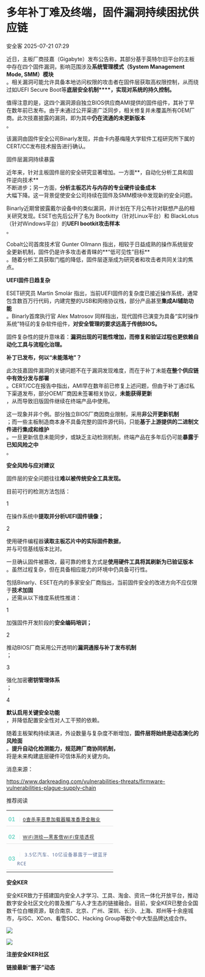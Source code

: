 #  多年补丁难及终端，固件漏洞持续困扰供应链  
 安全客   2025-07-21 07:29  
  
近日，主板厂商技嘉（Gigabyte）发布公告称，其部分基于英特尔旧平台的主板中存在四个固件漏洞，影响范围涉及**系统管理模式（System Management Mode, SMM）模块**  
。相关漏洞可能允许具备本地访问权限的攻击者在固件层获取高权限控制，从而绕过如UEFI Secure Boot等**底层安全机制****，实现对系统的持久控制。**  
  
  
值得注意的是，这四个漏洞源自独立BIOS供应商AMI提供的固件组件，其补丁早在数年前已发布。由于未通过公开渠道广泛同步，相关修复并未覆盖所有OEM厂商。此次技嘉披露的漏洞，即为其中**仍在流通的未更新版本**  
。  
  
  
该漏洞由固件安全公司Binarly发现，并由卡内基梅隆大学软件工程研究所下属的CERT/CC发布技术报告进行确认。  
  
  
固件层漏洞持续暴露  
  
近年来，针对主板固件层的安全研究显著增加。一方面**，自动化分析工具和固件逆向技术**  
不断进步；另一方面，**分析主板芯片与内存的专业硬件设备成本**  
大幅下降。这一背景促使安全公司持续在固件及SMM模块中发现新的安全问题。  
  
  
Binarly近期曾披露戴尔设备中的类似漏洞，并计划在下月公布针对联想产品的相关研究发现。ESET也先后公开了名为 Bootkitty（针对Linux平台）和 BlackLotus（针对Windows平台）的**UEFI bootkit攻击样本**  
。  
  
  
Cobalt公司首席技术官 Gunter Ollmann 指出，相较于日益成熟的操作系统层安全更新机制，固件仍是许多攻击者青睐的**“低可见性”目标**  
。随着分析工具获取门槛的降低，固件层逐渐成为研究者和攻击者共同关注的焦点。  
  
  
**UEFI固件日趋复杂**  
  
ESET研究员 Martin Smolár 指出，当前UEFI固件的复杂度已接近操作系统，通常包含数百万行代码，内建完整的USB和网络协议栈，部分产品甚至**集成AI辅助功能**  
。Binarly首席执行官 Alex Matrosov 同样指出，现代固件已演变为具备“实时操作系统”特征的复杂软件组件，**对安全管理的要求远高于传统BIOS。**  
  
  
固件复杂性的提升意味着：**漏洞出现的可能性增加，而修复和验证过程也更依赖自动化工具与流程化治理。**  
  
  
**补丁已发布，何以“未能落地”？**  
  
此次技嘉固件漏洞的关键问题不在于漏洞发现难度，而在于补丁未能**在整个供应链中有效分发与部署**  
。CERT/CC在报告中指出，AMI早在数年前已修复上述问题，但由于补丁通过私下渠道发布，部分OEM厂商因未签署相关协议，**未能获得更新**  
，从而导致旧版固件继续在终端产品中使用。  
  
  
这一现象并非个例。部分独立BIOS厂商因商业限制，采用**非公开更新机制**  
；而一些主板制造商本身不具备完整的固件源代码，只能**基于上游提供的二进制文件进行集成和维护**  
。一旦更新信息未能同步，或缺乏主动检测机制，终端产品在多年后仍可能**暴露于已知风险之中**  
。  
  
  
**安全风险与应对建议**  
  
固件层的安全问题往往**难以被传统安全工具发现。**  
  
  
目前可行的检测方法包括：  
  
  
1  
  
在操作系统中**提取并分析UEFI固件镜像；**  
  
2  
  
使用硬件编程器**读取主板芯片中的实际固件数据，**  
并与可信基线版本比对。  
  
  
一旦确认固件被篡改，最可靠的修复方式是**使用硬件工具将其刷新为已验证版本**  
。虽然过程复杂，但在具备相应能力的环境中仍具备可行性。  
  
  
包括Binarly、ESET在内的多家安全厂商指出，当前固件安全的改进方向不应仅限于**技术加固**  
，还需从以下维度系统性推进：  
  
  
1  
  
加强固件开发阶段的**安全编码培训；**  
  
2  
  
推动BIOS厂商采用公开透明的**漏洞通报与补丁发布机制**  
；  
  
3  
  
强化加密**密钥管理体系**  
；  
  
4  
  
**默认启用关键安全功能**  
，并降低配置安全性对人工干预的依赖。  
  
  
随着主板架构持续演进，外设数量与复杂度不断增加，**固件层将始终是动态演化的风险面**  
。**提升自动化检测能力，规范跨厂商协同机制，**  
将是未来构建底层硬件可信体系的关键方向。  
  
  
消息来源：  
  
https://www.darkreading.com/vulnerabilities-threats/firmware-vulnerabilities-plague-supply-chain  
  
  
推荐阅读  
  
  
  
  
  
<table><tbody><tr style="box-sizing: border-box;"><td data-colwidth="546" width="100.0000%" style="border-width: 1px;border-color: rgb(62, 62, 62);border-style: none;box-sizing: border-box;padding: 0px;"><section style="box-sizing: border-box;"><section style="display: flex;flex-flow: row;margin: 10px 0% 0px;justify-content: flex-start;box-sizing: border-box;"><section style="display: inline-block;vertical-align: middle;width: auto;min-width: 10%;max-width: 100%;height: auto;flex: 0 0 auto;align-self: center;box-shadow: rgb(0, 0, 0) 0px 0px 0px;box-sizing: border-box;"><section style="font-size: 14px;color: rgb(115, 215, 200);line-height: 1;letter-spacing: 0px;text-align: center;box-sizing: border-box;"><p style="margin: 0px;padding: 0px;box-sizing: border-box;"><strong style="box-sizing: border-box;"><span leaf="">01</span></strong></p></section></section><section style="display: inline-block;vertical-align: middle;width: auto;flex: 100 100 0%;align-self: center;height: auto;box-sizing: border-box;"><section style="font-size: 14px;letter-spacing: 1px;line-height: 1.8;color: rgb(140, 140, 140);box-sizing: border-box;"><p style="white-space: normal;margin: 0px;padding: 0px;box-sizing: border-box;"><span style="color: rgb(224, 224, 224);box-sizing: border-box;"><span leaf="">｜<a class="normal_text_link" target="_blank" style="" href="https://mp.weixin.qq.com/s?__biz=MzA5ODA0NDE2MA==&amp;mid=2649788814&amp;idx=1&amp;sn=533f485c9a99f3ceeef3bb987ec0c9f0&amp;scene=21#wechat_redirect" textvalue="0查杀率恶意加载器瞄准香港金融业" data-itemshowtype="0" linktype="text" data-linktype="2"><span textstyle="" style="font-size: 12px;">0查杀率恶意加载器瞄准香港金融业</span></a></span></span><span style="font-size: 12px;box-sizing: border-box;"><span leaf=""><br/></span></span></p></section></section></section><section style="margin: 5px 0%;box-sizing: border-box;"><section style="background-color: rgb(224, 224, 224);height: 1px;box-sizing: border-box;"><svg viewBox="0 0 1 1" style="float:left;line-height:0;width:0;vertical-align:top;"></svg></section></section></section></td></tr><tr style="box-sizing: border-box;"><td data-colwidth="546" width="100.0000%" style="border-width: 1px;border-color: rgb(62, 62, 62);border-style: none;box-sizing: border-box;padding: 0px;"><section style="box-sizing: border-box;"><section style="display: flex;flex-flow: row;margin: 10px 0% 0px;justify-content: flex-start;box-sizing: border-box;"><section style="display: inline-block;vertical-align: middle;width: auto;min-width: 10%;max-width: 100%;height: auto;flex: 0 0 auto;align-self: center;box-sizing: border-box;"><section style="font-size: 14px;color: rgb(115, 215, 200);line-height: 1;letter-spacing: 0px;text-align: center;box-sizing: border-box;"><p style="margin: 0px;padding: 0px;box-sizing: border-box;"><strong style="box-sizing: border-box;"><span leaf="">02</span></strong></p></section></section><section style="display: inline-block;vertical-align: middle;width: auto;flex: 100 100 0%;align-self: center;height: auto;box-sizing: border-box;"><section style="font-size: 14px;letter-spacing: 1px;line-height: 1.8;color: rgb(140, 140, 140);box-sizing: border-box;"><p style="white-space: normal;margin: 0px;padding: 0px;box-sizing: border-box;"><span style="color: rgb(224, 224, 224);box-sizing: border-box;"><span leaf="">｜</span><span leaf="" style="font-style: normal;font-weight: 400;text-align: justify;min-height: 40px;flex-flow: row;justify-content: flex-start;vertical-align: middle;flex: 100 100 0%;align-self: center;letter-spacing: 1px;line-height: 1.8;color: rgb(140, 140, 140);font-size: 12px;box-sizing: border-box;"><a class="normal_text_link" target="_blank" style="" href="https://mp.weixin.qq.com/s?__biz=MzA5ODA0NDE2MA==&amp;mid=2649788801&amp;idx=1&amp;sn=a068d1bddfda04961bfee552f5a3be5c&amp;scene=21#wechat_redirect" textvalue="WiFi测绘—黑客借WiFi穿墙透视" data-itemshowtype="0" linktype="text" data-linktype="2">WiFi测绘—黑客借WiFi穿墙透视</a></span></span><span style="font-size: 12px;box-sizing: border-box;"><span leaf=""><br/></span></span></p></section></section></section><section style="margin: 5px 0%;box-sizing: border-box;"><section style="background-color: rgb(224, 224, 224);height: 1px;box-sizing: border-box;"><svg viewBox="0 0 1 1" style="float:left;line-height:0;width:0;vertical-align:top;"></svg></section></section></section></td></tr><tr style="box-sizing: border-box;"><td data-colwidth="546" width="100.0000%" style="border-width: 1px;border-color: rgb(62, 62, 62);border-style: none;box-sizing: border-box;padding: 0px;"><section style="box-sizing: border-box;"><section style="display: flex;flex-flow: row;margin: 10px 0% 0px;justify-content: flex-start;box-sizing: border-box;"><section style="display: inline-block;vertical-align: middle;width: auto;min-width: 10%;max-width: 100%;height: auto;flex: 0 0 auto;align-self: center;box-sizing: border-box;"><section style="font-size: 14px;color: rgb(115, 215, 200);line-height: 1;letter-spacing: 0px;text-align: center;box-sizing: border-box;"><p style="margin: 0px;padding: 0px;box-sizing: border-box;"><strong style="box-sizing: border-box;"><span leaf="">03</span></strong></p></section></section><section style="display: inline-block;vertical-align: middle;width: auto;flex: 100 100 0%;align-self: center;height: auto;box-sizing: border-box;"><section style="font-size: 14px;letter-spacing: 1px;line-height: 1.8;color: rgb(140, 140, 140);box-sizing: border-box;"><p style="white-space: normal;margin: 0px;padding: 0px;box-sizing: border-box;"><span style="color: rgb(224, 224, 224);box-sizing: border-box;"><span leaf="">｜ </span></span><span style="font-size: 12px;box-sizing: border-box;"><span leaf=""><a class="normal_text_link" target="_blank" style="-webkit-tap-highlight-color: rgba(0, 0, 0, 0);margin: 0px;padding: 0px;outline: 0px;color: rgb(87, 107, 149);text-decoration: none;-webkit-user-drag: none;cursor: default;max-width: 100%;font-family: &#34;PingFang SC&#34;, system-ui, -apple-system, BlinkMacSystemFont, &#34;Helvetica Neue&#34;, &#34;Hiragino Sans GB&#34;, &#34;Microsoft YaHei UI&#34;, &#34;Microsoft YaHei&#34;, Arial, sans-serif;font-size: 12px;font-style: normal;font-variant-ligatures: normal;font-variant-caps: normal;font-weight: 400;letter-spacing: 1px;orphans: 2;text-align: justify;text-indent: 0px;text-transform: none;widows: 2;word-spacing: 0px;-webkit-text-stroke-width: 0px;white-space: normal;background-color: rgb(255, 255, 255);box-sizing: border-box !important;overflow-wrap: break-word !important;" href="https://mp.weixin.qq.com/s?__biz=MzA5ODA0NDE2MA==&amp;mid=2649788788&amp;idx=1&amp;sn=c7fa538499e5b03daa0e74f470f92434&amp;scene=21#wechat_redirect" textvalue="3.5亿汽车、10亿设备暴露于一键蓝牙RCE" data-itemshowtype="0" linktype="text" data-linktype="2">3.5亿汽车、10亿设备暴露于一键蓝牙RCE</a></span></span></p></section></section></section><section style="margin: 5px 0%;box-sizing: border-box;"><section style="background-color: rgb(224, 224, 224);height: 1px;box-sizing: border-box;"><svg viewBox="0 0 1 1" style="float:left;line-height:0;width:0;vertical-align:top;"></svg></section></section></section></td></tr></tbody></table>  
  
  
**安全KER**  
  
  
安全KER致力于搭建国内安全人才学习、工具、淘金、资讯一体化开放平台，推动数字安全社区文化的普及推广与人才生态的链接融合。目前，安全KER已整合全国数千位白帽资源，联合南京、北京、广州、深圳、长沙、上海、郑州等十余座城市，与ISC、XCon、看雪SDC、Hacking Group等数个中大型品牌达成合作。  
  
![](https://mmbiz.qpic.cn/sz_mmbiz_png/Ok4fxxCpBb72oEN1KgDyibC2F0qXdVNJIl9L3SmJZCGLH7jrsvehIx6AlnOhDgcljynSzYynVGiaOFBldkqJYmZg/640?wx_fmt=png&from=appmsg "")  
  
![](https://mmbiz.qpic.cn/sz_mmbiz_png/Ok4fxxCpBb72oEN1KgDyibC2F0qXdVNJIYMtEpnp5HOuoCwzQk4YDsLeIr7tCmj010fQnj6jHGGEpAz0HrdXCsw/640?wx_fmt=png&from=appmsg "")  
  
**注册安全KER社区**  
  
**链接最新“圈子”动态**  
  
  
